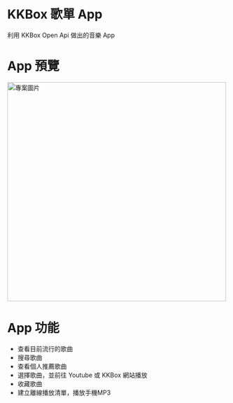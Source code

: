 # KKBox 歌單 App
利用  KKBox Open Api 做出的音樂 App

   
# App 預覽
   <img src="https://i.imgur.com/Otwk1pY.png" alt="專案圖片" height="500" style="margin: 50 px;"> 

# App 功能
- 查看目前流行的歌曲
- 搜尋歌曲
- 查看個人推薦歌曲
- 選擇歌曲，並前往 Youtube 或 KKBox 網站播放
- 收藏歌曲
- 建立離線播放清單，播放手機MP3






